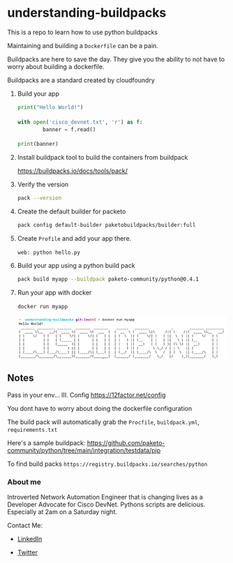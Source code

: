 # understanding-buildpacks

This is a repo to learn how to use python buildpacks

Maintaining and building a `Dockerfile` can be a pain.

Buildpacks are here to save the day. They give you the ability to not have to worry about building a dockerfile.

Buildpacks are a standard created by cloudfoundry

1. Build your app

    ```python
    print("Hello World!")

    with open('cisco_devnet.txt', 'r') as f:
            banner = f.read()

    print(banner)
    ```

2. Install buildpack tool to build the containers from buildpack

    https://buildpacks.io/docs/tools/pack/

3. Verify the version

    ```bash
    pack --version
    ```

4. Create the default builder for packeto

    ```bash
    pack config default-builder paketobuildpacks/builder:full
    ```

5. Create `Profile` and add your app there.

    `web: python hello.py`

6. Build your app using a python build pack

    ```bash
    pack build myapp --buildpack paketo-community/python@0.4.1
    ```

7. Run your app with docker

    `docker run myapp`

    ![Results](./images/results.png "Myapp Results")

## Notes

Pass in your env... III. Config https://12factor.net/config

You dont have to worry about doing the dockerfile configuration

The build pack will automatically grab the `Procfile`, `buildpack.yml`, `requirements.txt`

Here's a sample buildpack: https://github.com/paketo-community/python/tree/main/integration/testdata/pip

To find build packs `https://registry.buildpacks.io/searches/python`

### About me

Introverted Network Automation Engineer that is changing lives as a Developer Advocate for Cisco DevNet. Pythons scripts are delicious. Especially at 2am on a Saturday night.

Contact Me:

- [LinkedIn](https://www.linkedin.com/in/duanlightfoot/)

- [Twitter](https://twitter.com/labeveryday)
